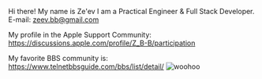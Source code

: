 Hi there!
My name is Ze'ev
I am a Practical Engineer & Full Stack Developer.
E-mail: zeev.bb@gmail.com

My profile in the Apple Support Community: https://discussions.apple.com/profile/Z_B-B/participation

My favorite BBS community is: https://www.telnetbbsguide.com/bbs/list/detail/  ![woohoo](https://user-images.githubusercontent.com/4492652/220128378-81305ff2-f0ea-44ab-b137-36ea05be3b0e.gif)
